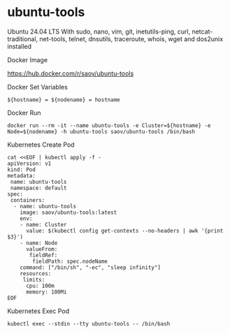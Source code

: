# ubuntu-tools
Ubuntu 24.04 LTS With sudo, nano, vim, git, inetutils-ping, curl, netcat-traditional, net-tools, telnet, dnsutils, traceroute, whois, wget and dos2unix installed

Docker Image

https://hub.docker.com/r/saov/ubuntu-tools

Docker Set Variables
```
${hostname} = ${nodename} = hostname
```

Docker Run
```
docker run --rm -it --name ubuntu-tools -e Cluster=${hostname} -e Node=${nodename} -h ubuntu-tools saov/ubuntu-tools /bin/bash
```

Kubernetes Create Pod
```
cat <<EOF | kubectl apply -f -
apiVersion: v1
kind: Pod
metadata:
 name: ubuntu-tools
 namespace: default
spec:
 containers:
  - name: ubuntu-tools
    image: saov/ubuntu-tools:latest
    env:
    - name: Cluster
      value: $(kubectl config get-contexts --no-headers | awk '{print $3}')
    - name: Node
      valueFrom:
       fieldRef:
        fieldPath: spec.nodeName
    command: ["/bin/sh", "-ec", "sleep infinity"]
    resources:
     limits:
      cpu: 100m
      memory: 100Mi
EOF
```

Kubernetes Exec Pod
```
kubectl exec --stdin --tty ubuntu-tools -- /bin/bash
```
